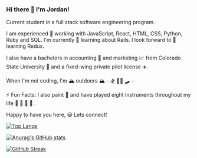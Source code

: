 ### Hi there 👋 I'm Jordan!

Current student in a full stack software engineering program.

I am experienced 💫 working with JavaScript, React, HTML, CSS, Python, Ruby and SQL. I'm currently 🔭 learning about Rails. I look forward to 🌱 learning Redux.

I also have a bachelors in accounting 🧮 and marketing 📈 from Colorado State University 💙 and a fixed-wing private pilot license ✈️. 

When I'm not coding, I'm 🏔 outdoors 🏔 - 🏂 🚵‍♀️ 🛹 - 

⚡ Fun Facts: I also paint 🎨 and have played eight instruments throughout my life 🎷 🎸 🎻 🎼 . 


Happy to have you here,
😃 Lets connect!

[![Top Langs](https://github-readme-stats.vercel.app/api/top-langs/?username=JordanTaylorJ&layout=compact&theme=dark)](https://github.com/anuraghazra/github-readme-stats)


[![Anurag's GitHub stats](https://github-readme-stats.vercel.app/api?username=JordanTaylor&theme=cobalt&show_icons=true)](https://github.com/anuraghazra/github-readme-stats)

[![GitHub Streak](https://streak-stats.demolab.com/?user=JordanTaylorJ&theme=react)](https://git.io/streak-stats)


<!--
**JordanTaylorJ/JordanTaylorJ** is a ✨ _special_ ✨ repository because its `README.md` (this file) appears on your GitHub profile.

Here are some ideas to get you started:

- 🔭 I’m currently working on ...
- 🌱 I’m currently learning ...
- 👯 I’m looking to collaborate on ...
- 🤔 I’m looking for help with ...
- 💬 Ask me about ...
- 📫 How to reach me: ...
- 😄 Pronouns: ...
- ⚡ Fun fact: ...
-->
